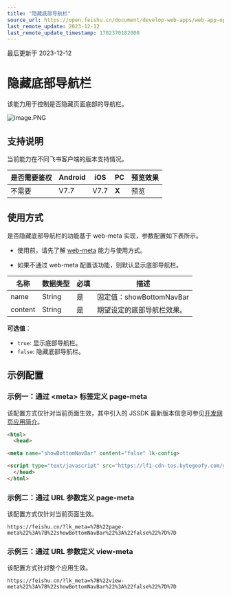 ```yaml
---
title: "隐藏底部导航栏"
source_url: https://open.feishu.cn/document/develop-web-apps/web-app-open-ability/hide-the-bottom-navigation-bar
last_remote_update: 2023-12-12
last_remote_update_timestamp: 1702370182000
---
```

最后更新于 2023-12-12

# 隐藏底部导航栏

该能力用于控制是否隐藏页面底部的导航栏。

![image.PNG](https://sf3-cn.feishucdn.com/obj/open-platform-opendoc/25afc9ad026bd697c120a0bc86003bbe_NX1HZ0t4El.PNG?height=2532&lazyload=true&maxWidth=300&width=1170)

## 支持说明

当前能力在不同飞书客户端的版本支持情况。

是否需要鉴权 | Android | iOS | PC | 预览效果
--- | --- | --- | --- | ---
不需要 | V7.7 | V7.7 | **X** | 预览

## 使用方式

是否隐藏底部导航栏的功能基于 web-meta 实现，参数配置如下表所示。
- 使用前，请先了解 [web-meta](https://open.feishu.cn/document/uYjL24iN/uMTMuMTMuMTM/web-app-open-ability/web-meta) 能力与使用方式。

- 如果不通过 web-meta 配置该功能，则默认显示底部导航栏。

名称 | 数据类型 | 必填 | 描述
--- | --- | --- | ---
name | String | 是 | 固定值：showBottomNavBar
content | String | 是 | 期望设定的底部导航栏效果。  
**可选值**：  
- `true`: 显示底部导航栏。  
- `false`: 隐藏底部导航栏。

## 示例配置

### 示例一：通过 \<meta\> 标签定义 page-meta

该配置方式仅针对当前页面生效，其中引入的 JSSDK 最新版本信息可参见[开发网页应用简介](https://open.feishu.cn/document/uYjL24iN/uMTMuMTMuMTM/introduction)。

```html
<html>
  <head>

<meta name="showBottomNavBar" content="false" lk-config>

<script type="text/javascript" src="https://lf1-cdn-tos.bytegoofy.com/goofy/lark/op/h5-js-sdk-1.5.23.js"></script>
  </head>
</html>
```

### 示例二：通过 URL 参数定义 page-meta

该配置方式仅针对当前页面生效。

```
https://feishu.cn/?lk_meta=%7B%22page-meta%22%3A%7B%22showBottomNavBar%22%3A%22false%22%7D%7D
```

### 示例三：通过 URL 参数定义 view-meta

该配置方式针对整个应用生效。

```
https://feishu.cn/?lk_meta=%7B%22view-meta%22%3A%7B%22showBottomNavBar%22%3A%22false%22%7D%7D
```
